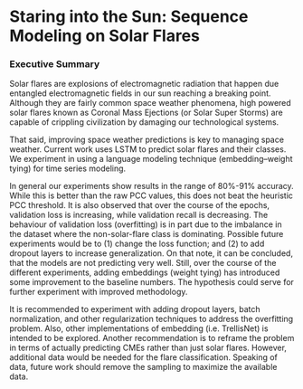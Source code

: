 # Staring into the Sun: Sequence Modeling on Solar Flares

### Executive Summary

Solar flares are explosions of electromagnetic radiation that happen due entangled electromagnetic fields in our sun reaching a breaking point. Although they are fairly common space weather phenomena, high powered solar flares known as Coronal Mass Ejections (or Solar Super Storms) are capable of crippling civilization by damaging our technological systems.

That said, improving space weather predictions is key to managing space weather. Current work uses LSTM to predict solar flares and their classes. We experiment in using a language modeling technique (embedding–weight tying) for time series modeling. 

In general our experiments show results in the range of 80%-91% accuracy. While this is better than the raw PCC values, this does not beat the heuristic PCC threshold. It is also observed that over the course of the epochs, validation loss is increasing, while validation recall is decreasing. The behaviour of validation loss (overfitting) is in part due to the imbalance in the dataset where the non-solar-flare class is dominating. Possible future experiments would be to (1) change the loss function; and (2) to add dropout layers to increase generalization. On that note, it can be concluded, that the models are not predicting very well. Still, over the course of the different experiments, adding embeddings (weight tying) has introduced some improvement to the baseline numbers. The hypothesis could serve for further experiment with improved methodology.

It is recommended to experiment with adding dropout layers, batch normalization, and other regularization techniques to address the overfitting problem. Also, other implementations of embedding (i.e. TrellisNet) is intended to be explored. Another recommendation is to reframe the problem in terms of actually predicting CMEs rather than just solar flares. However, additional data would be needed for the flare classification. Speaking of data, future work should remove the sampling to maximize the available data.